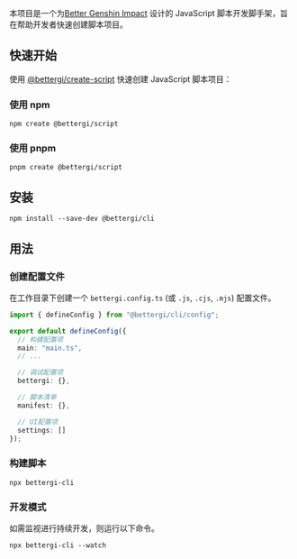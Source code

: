 本项目是一个为[Better Genshin Impact](https://github.com/babalae/better-genshin-impact) 设计的 JavaScript 脚本开发脚手架，旨在帮助开发者快速创建脚本项目。

## 快速开始

使用 [@bettergi/create-script](https://www.npmjs.com/package/@bettergi/create-script) 快速创建 JavaScript 脚本项目：

### 使用 npm

```shell
npm create @bettergi/script
```

### 使用 pnpm

```shell
pnpm create @bettergi/script
```

## 安装

```shell
npm install --save-dev @bettergi/cli
```

## 用法

### 创建配置文件

在工作目录下创建一个 `bettergi.config.ts` (或 `.js`, `.cjs`, `.mjs`) 配置文件。

```ts
import { defineConfig } from "@bettergi/cli/config";

export default defineConfig({
  // 构建配置项
  main: "main.ts",
  // ...

  // 调试配置项
  bettergi: {},

  // 脚本清单
  manifest: {},

  // UI配置项
  settings: []
});
```

### 构建脚本

```shell
npx bettergi-cli
```

### 开发模式

如需监视进行持续开发，则运行以下命令。

```shell
npx bettergi-cli --watch
```
